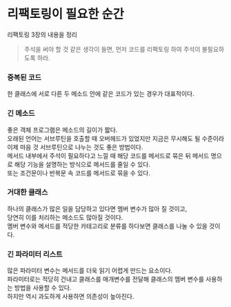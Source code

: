 # 리팩토링이 필요한 순간
리팩토링 3장의 내용을 정리
> 주석을 써야 할 것 같은 생각이 들면, 먼저 코드를 리팩토링 하여 주석이 불필요하도록 하라.

### 중복된 코드
한 클래스에 서로 다른 두 메소드 안에 같은 코드가 있는 경우가 대표적이다.


### 긴 메소드
좋은 객체 프로그램은 메소드의 길이가 짧다.  
오래된 언어는 서브루틴을 호출할 때 오버헤드가 있었지만 지금은 무시해도 될 수준이라 이제 마음 것 서브루틴으로 나누는 것도 좋은 방법이다.  
메서드 내부에서 주석이 필요하다고 느낄 때 해당 코드를 메서드로 묶은 뒤 메서드 명으로 해당 기능을 설명하는 방식으로 메서드를 줄일 수 있다.  
또는 조건문이나 반복문 속 코드를 메서드로 묶을 수 있다.  


### 거대한 클래스
하나의 클래스가 많은 일을 담당하고 있다면 멤버 변수가 많아 질 것이고,  
당연히 이를 처리하는 메소드도 많아질 것이다.  
멤버 변수와 메서드를 적당한 카테고리로 분류를 하다보면 클래스를 나눌 수 있을 것이다.


### 긴 파라미터 리스트
많은 파라미터 변수는 메서드를 더욱 읽기 어렵게 만드는 요소이다.  
파라미터로는 적당히 건내고 클래스를 매개변수를 전달해 클래스의 멤버 변수를 사용하는 방법을 사용할 수 있다.  
하지만 역시 과도하게 사용하면 의존성이 높아진다.
